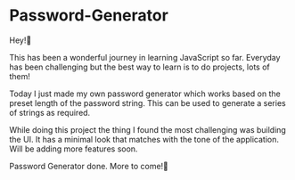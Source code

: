 # Password-Generator

Hey!🙌

This has been a wonderful journey in learning JavaScript so far. 
Everyday has been challenging but the best way to learn is to do projects, lots of them!

Today I just made my own password generator which works based on the preset length of the password string.
This can be used to generate a series of strings as required.

While doing this project the thing I found the most challenging was building the UI.
It has a minimal look that matches with the tone of the application.
Will be adding more features soon.

Password Generator done.
More to come!🤞
